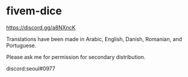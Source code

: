 # fivem-dice
https://discord.gg/a8NXncK

Translations have been made in Arabic, English, Danish, Romanian, and Portuguese.

Please ask me for permission for secondary distribution.

discord:seoul#0977

